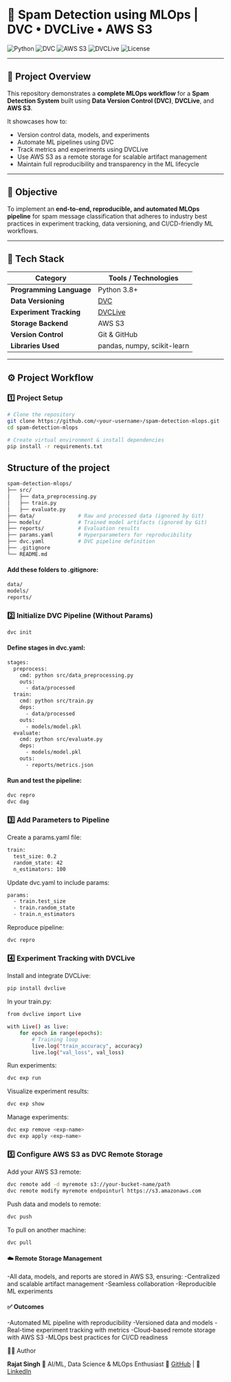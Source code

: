 # 🚀 Spam Detection using MLOps | DVC • DVCLive • AWS S3

![Python](https://img.shields.io/badge/Python-3.8%2B-blue)
![DVC](https://img.shields.io/badge/DVC-Data%20Version%20Control-purple)
![AWS S3](https://img.shields.io/badge/Storage-AWS%20S3-orange)
![DVCLive](https://img.shields.io/badge/Tracking-DVCLive-yellowgreen)
![License](https://img.shields.io/badge/License-MIT-green)

---

## 🧩 Project Overview

This repository demonstrates a **complete MLOps workflow** for a **Spam Detection System** built using **Data Version Control (DVC)**, **DVCLive**, and **AWS S3**.

It showcases how to:
- Version control data, models, and experiments
- Automate ML pipelines using DVC
- Track metrics and experiments using DVCLive
- Use AWS S3 as a remote storage for scalable artifact management
- Maintain full reproducibility and transparency in the ML lifecycle

---

## 🧠 Objective

To implement an **end-to-end, reproducible, and automated MLOps pipeline** for spam message classification that adheres to industry best practices in experiment tracking, data versioning, and CI/CD-friendly ML workflows.

---

## 🧰 Tech Stack

| Category | Tools / Technologies |
|-----------|----------------------|
| **Programming Language** | Python 3.8+ |
| **Data Versioning** | [DVC](https://dvc.org/) |
| **Experiment Tracking** | [DVCLive](https://dvc.org/doc/dvclive) |
| **Storage Backend** | AWS S3 |
| **Version Control** | Git & GitHub |
| **Libraries Used** | pandas, numpy, scikit-learn |

---

## ⚙️ Project Workflow

### **1️⃣ Project Setup**
```bash
# Clone the repository
git clone https://github.com/<your-username>/spam-detection-mlops.git
cd spam-detection-mlops

# Create virtual environment & install dependencies
pip install -r requirements.txt
```

## Structure of the project

```bash
spam-detection-mlops/
├── src/
│   ├── data_preprocessing.py
│   ├── train.py
│   ├── evaluate.py
├── data/              # Raw and processed data (ignored by Git)
├── models/            # Trained model artifacts (ignored by Git)
├── reports/           # Evaluation results
├── params.yaml        # Hyperparameters for reproducibility
├── dvc.yaml           # DVC pipeline definition
├── .gitignore
└── README.md
```


#### Add these folders to .gitignore:
```bash
data/
models/
reports/
```

### **2️⃣ Initialize DVC Pipeline (Without Params)**
```bash
dvc init
```


#### Define stages in dvc.yaml:
```bash
stages:
  preprocess:
    cmd: python src/data_preprocessing.py
    outs:
      - data/processed
  train:
    cmd: python src/train.py
    deps:
      - data/processed
    outs:
      - models/model.pkl
  evaluate:
    cmd: python src/evaluate.py
    deps:
      - models/model.pkl
    outs:
      - reports/metrics.json
```

#### Run and test the pipeline:
```bash
dvc repro
dvc dag
```

### **3️⃣ Add Parameters to Pipeline**

Create a params.yaml file:
```bash
train:
  test_size: 0.2
  random_state: 42
  n_estimators: 100
```

Update dvc.yaml to include params:
```bash
params:
  - train.test_size
  - train.random_state
  - train.n_estimators
```

Reproduce pipeline:
```bash
dvc repro
```


### **4️⃣ Experiment Tracking with DVCLive**

Install and integrate DVCLive:
```bash
pip install dvclive
```

In your train.py:
```bash
from dvclive import Live

with Live() as live:
    for epoch in range(epochs):
        # Training loop
        live.log("train_accuracy", accuracy)
        live.log("val_loss", val_loss)
```

Run experiments:
```bash
dvc exp run
```

Visualize experiment results:
```bash
dvc exp show
```

Manage experiments:
```bash
dvc exp remove <exp-name>
dvc exp apply <exp-name>
```

### **5️⃣ Configure AWS S3 as DVC Remote Storage**

Add your AWS S3 remote:
```bash
dvc remote add -d myremote s3://your-bucket-name/path
dvc remote modify myremote endpointurl https://s3.amazonaws.com
```

Push data and models to remote:
```bash
dvc push
```

To pull on another machine:
```bash
dvc pull
```


#### ☁️ Remote Storage Management

-All data, models, and reports are stored in AWS S3, ensuring:
-Centralized and scalable artifact management
-Seamless collaboration
-Reproducible ML experiments

#### ✅ Outcomes
-Automated ML pipeline with reproducibility
-Versioned data and models
-Real-time experiment tracking with metrics
-Cloud-based remote storage with AWS S3
-MLOps best practices for CI/CD readiness

🧑‍💻 Author

**Rajat Singh**
📍 AI/ML, Data Science & MLOps Enthusiast
🔗 [GitHub](https://github.com/Rajat2774)
 | 💼 [LinkedIn](www.linkedin.com/in/rajat-singh-6558aa294)

